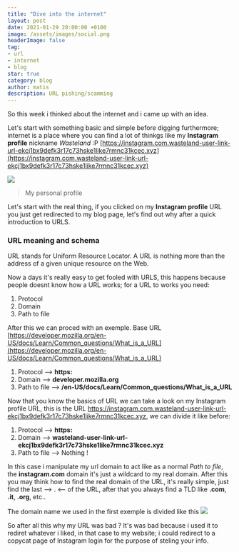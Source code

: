 ```yaml
---
title: "Dive into the internet"
layout: post
date: 2021-01-29 20:00:00 +0100
image: /assets/images/social.png
headerImage: false
tag:
- url
- internet
- blog
star: true
category: blog
author: matis
description: URL pishing/scamming
---
```

So this week i thinked about the internet and i came up with an idea.

Let's start with something basic and simple before digging furthermore; internet is a place where you can find a lot of thinkgs like my **Instagram profile** nickname _Wasteland_ :P
[https://instagram.com.wasteland-user-link-url-ekcj1bx9defk3r17c73hske1like7rmnc31kcec.xyz](https://instagram.com.wasteland-user-link-url-ekcj1bx9defk3r17c73hske1like7rmnc31kcec.xyz)


![](https://i.imgur.com/qWsbHBl.png)

> My personal profile

Let's start with the real thing, if you clicked on my **Instagram profile** URL you just get redirected to my blog page, let's find out why after a quick introduction to URLS.
### URL meaning and schema
URL stands for Uniform Resource Locator. A URL is nothing more than the address of a given unique resource on the Web.

Now a days it's really easy to get fooled with URLS, this happens because people doesnt know how a URL works;
for a URL to works you need:
1. Protocol
2. Domain
3. Path to file

After this we can proced with an exemple.
Base URL [https://developer.mozilla.org/en-US/docs/Learn/Common_questions/What_is_a_URL](https://developer.mozilla.org/en-US/docs/Learn/Common_questions/What_is_a_URL)
1. Protocol --> **https:**
2. Domain --> **developer[]().mozilla.org**
3. Path to file --> **/en-US/docs/Learn/Common_questions/What_is_a_URL**

Now that you know the basics of URL we can take a look on my Instagram profile URL,
this is the URL https://instagram.com.wasteland-user-link-url-ekcj1bx9defk3r17c73hske1like7rmnc31kcec.xyz, we can divide it like before:

1. Protocol --> **https:**
2. Domain --> **wasteland-user-link-url-ekcj1bx9defk3r17c73hske1like7rmnc31kcec[]().xyz**
3. Path to file --> Nothing !

In this case i manipulate my url domain to act like as a normal _Path to file_, the **instagram[]().com** domain it's just a wildcard to my real domain.
After this you may think how to find the real domain of the URL, it's really simple, just find the last --> . <-- of the URL, after that you always find a TLD like **.com**, **.it**, **.org**, etc..

The domain name we used in the first exemple is divided like this
![](https://developer.mozilla.org/en-US/docs/Learn/Common_questions/What_is_a_domain_name/structure.png)

So after all this why my URL was bad ?
It's was bad because i used it to rediret whatever i liked, in that case to my website; i could redirect to a copycat page of Instagram login for the purpose of steling your info.

